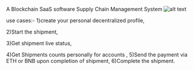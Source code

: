 A Blockchain SaaS software Supply Chain Management System 
![alt text](https://www.daulathussain.com/wp-content/uploads/2023/09/tracking.png)

use cases:-
1)create your personal decentralized profile,  

2)Start the shipment,  

3)Get shipment live status,  

4)Get Shipments counts personally for accounts ,
5)Send the payment via ETH or BNB upon completion of shipment,
6)Complete the shipment.

